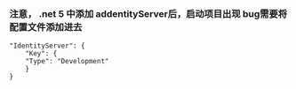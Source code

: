 ### 注意， .net 5 中添加 addentityServer后，启动项目出现 bug需要将配置文件添加进去

    "IdentityServer": {
        "Key": {
        "Type": "Development"
        }
    }